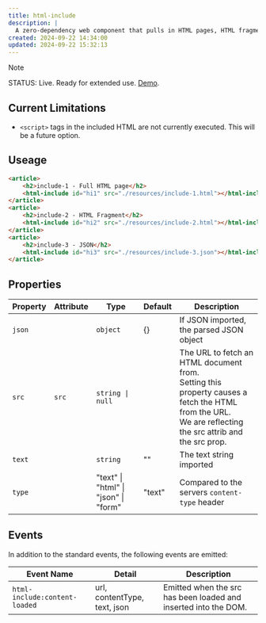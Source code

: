 ```yaml
---
title: html-include
description: |
  A zero-dependency web component that pulls in HTML pages, HTML fragments, returned HTML Form data, JSON or text from a URL and displays it in the page.
created: 2024-09-22 14:34:00
updated: 2024-09-22 15:32:13
---
```


> [!NOTE]
> STATUS: Live. Ready for extended use. [Demo](https://wc.totallyinformation.net/tests/html-include).

## Current Limitations

* `<script>` tags in the included HTML are not currently executed. This will be a future option.

## Useage

```html
<article>
    <h2>include-1 - Full HTML page</h2>
    <html-include id="hi1" src="./resources/include-1.html"></html-include>
</article>
<article>
    <h2>include-2 - HTML Fragment</h2>
    <html-include id="hi2" src="./resources/include-2.html"></html-include>
</article>
<article>
    <h2>include-3 - JSON</h2>
    <html-include id="hi3" src="./resources/include-3.json"></html-include>
</article>
```

## Properties

| Property | Attribute | Type             | Default | Description                                      |
|----------|-----------|------------------|---------|--------------------------------------------------|
| `json`   |           | `object`         | {}      | If JSON imported, the parsed JSON object         |
| `src`    | `src`     | `string \| null` |         | The URL to fetch an HTML document from.<br />Setting this property causes a fetch the HTML from the URL.<br />We are reflecting the src attrib and the src prop. |
| `text`   |           | `string`         | ""      | The text string imported                         |
| `type`   |           | "text" \| "html" \| "json" \| "form" | "text"  | Compared to the servers `content-type` header |

## Events

In addition to the standard events, the following events are emitted:

| Event Name | Detail | Description |
|------------|--------|-------------|
| `html-include:content-loaded` | url, contentType, text, json | Emitted when the src has been loaded and inserted into the DOM. |
